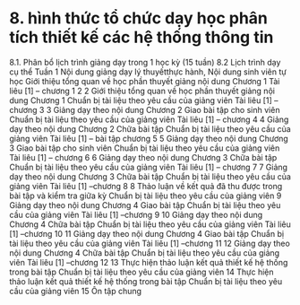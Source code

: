 # 8. hình thức tổ chức dạy học phân tích thiết kế các hệ thống thông tin
8.1. Phân bổ lịch trình giảng dạy trong 1 học kỳ (15 tuần)
8.2 Lịch trình dạy cụ thể
Tuần 1
Nội dung giảng dạy lý thuyếtthực hành, Nội dung sinh viên tự học
Giới thiệu tổng quan về học phần thuyết giảng nội dung Chương 1
Tài liêu [1] – chương 1 2
2
Giới thiệu tổng quan về học phần thuyết giảng nội dung Chương 1
Chuẩn bị tài liệu theo yêu cầu của giảng viên
Tài liêu [1] – chương 3
3
Giảng dạy theo nội dung Chương 2
Giao bài tập cho sinh viên
Chuẩn bị tài liệu theo yêu cầu của giảng viên
Tài liêu [1] – chương 4
4
Giảng dạy theo nội dung Chương 2
Chữa bài tập
Chuẩn bị tài liệu theo yêu cầu của giảng viên
Tài liêu [1] – bài tập chương 5
5
Giảng dạy theo nội dung Chương 3
Giao bài tập cho sinh viên
Chuẩn bị tài liệu theo yêu cầu của giảng viên
Tài liêu [1] – chương 6 6
Giảng dạy theo nội dung Chương 3
Chữa bài tập
Chuẩn bị tài liệu theo yêu cầu của giảng viên
Tài liêu [1] – chương 7
7
Giảng dạy theo nội dung Chương 3
Chữa bài tập
Chuẩn bị tài liệu theo yêu cầu của giảng viên
Tài liêu [1] –chương 8
8
Thảo luận về kết quả đã thu được trong bài tập và kiểm tra giữa kỳ
Chuẩn bị tài liệu theo yêu cầu của giảng viên
9 Giảng dạy theo nội dung Chương 4
Giao bài tập
Chuẩn bị tài liệu theo yêu cầu của giảng viên
Tài liêu [1] –chương 9
10
Giảng dạy theo nội dung Chương 4
Chữa bài tập
Chuẩn bị tài liệu theo yêu cầu của giảng viên
Tài liêu [1] –chương 10
11
Giảng dạy theo nội dung Chương 4
Giao bài tập
Chuẩn bị tài liệu theo yêu cầu của giảng viên
Tài liêu [1] –chương 11 12
Giảng dạy theo nội dung Chương 4
Chữa bài tập
Chuẩn bị tài liệu theo yêu cầu của giảng viên
Tài liêu [1] –chương 12
13
Thực hiện thảo luận kết quả thiết kế hệ thống trong bài tập
Chuẩn bị tài liệu theo yêu cầu của giảng viên
14
Thực hiện thảo luận kết quả thiết kế hệ thống trong bài tập
Chuẩn bị tài liệu theo yêu cầu của giảng viên
15
Ôn tập chung
